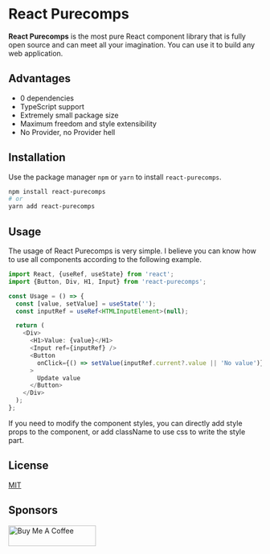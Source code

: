 # React Purecomps

**React Purecomps** is the most pure React component library that is fully open source and can meet all your imagination. You can use it to build any web application.

## Advantages
* 0 dependencies
* TypeScript support
* Extremely small package size
* Maximum freedom and style extensibility
* No Provider, no Provider hell

## Installation

Use the package manager `npm` or `yarn` to install `react-purecomps`.

```bash
npm install react-purecomps
# or
yarn add react-purecomps
```

## Usage

The usage of React Purecomps is very simple. I believe you can know how to use all components according to the following example.

```typescript
import React, {useRef, useState} from 'react';
import {Button, Div, H1, Input} from 'react-purecomps';

const Usage = () => {
  const [value, setValue] = useState('');
  const inputRef = useRef<HTMLInputElement>(null);

  return (
    <Div>
      <H1>Value: {value}</H1>
      <Input ref={inputRef} />
      <Button
        onClick={() => setValue(inputRef.current?.value || 'No value')}
      >
        Update value
      </Button>
    </Div>
  );
};
```

If you need to modify the component styles, you can directly add style props to the component, or add className to use css to write the style part.

## License

[MIT](https://github.com/Tyangs/react-purecomps/blob/main/LICENSE)

## Sponsors

<a href="https://www.buymeacoffee.com/tyangs" target="_blank"><img src="https://cdn.buymeacoffee.com/buttons/default-orange.png" alt="Buy Me A Coffee" height="41" width="174"></a>
